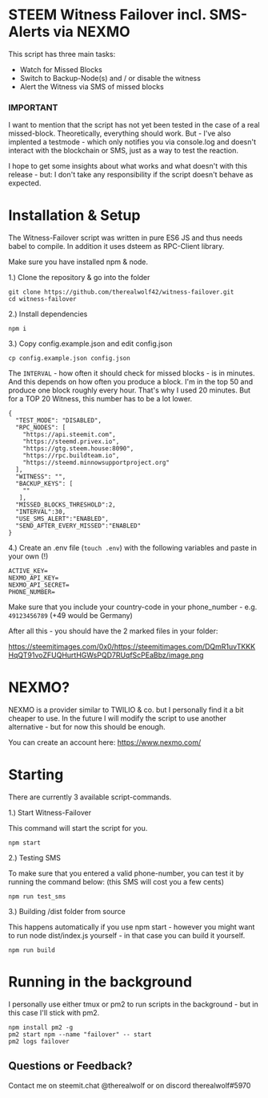 # STEEM Witness Failover incl. SMS-Alerts via NEXMO

This script has three main tasks:

- Watch for Missed Blocks
- Switch to Backup-Node(s) and / or disable the witness
- Alert the Witness via SMS of missed blocks

### IMPORTANT

I want to mention that the script has not yet been tested in the case of a real missed-block. Theoretically, everything should work. 
But - I've also implented a testmode - which only notifies you via console.log and doesn't interact with the blockchain or SMS, just as a way to test the reaction.

I hope to get some insights about what works and what doesn't with this release - but: I don't take any responsibility if the script doesn't behave as expected.

# Installation & Setup

The Witness-Failover script was written in pure ES6 JS and thus needs babel to compile. In addition it uses dsteem as RPC-Client library.

Make sure you have installed npm & node.

1.) Clone the repository & go into the folder

```
git clone https://github.com/therealwolf42/witness-failover.git
cd witness-failover
```
2.) Install dependencies

```
npm i
```
3.) Copy config.example.json and edit config.json

```
cp config.example.json config.json
```

The `INTERVAL` - how often it should check for missed blocks - is in minutes. And this depends on how often you produce a block. I'm in the top 50 and produce one block roughly every hour. That's why I used 20 minutes. But for a TOP 20 Witness, this number has to be a lot lower.

```
{
  "TEST_MODE": "DISABLED",
  "RPC_NODES": [
    "https://api.steemit.com",
    "https://steemd.privex.io",
    "https://gtg.steem.house:8090",
    "https://rpc.buildteam.io",
    "https://steemd.minnowsupportproject.org"
  ],
  "WITNESS": "",
  "BACKUP_KEYS": [
    ""
   ],
  "MISSED_BLOCKS_THRESHOLD":2,
  "INTERVAL":30,
  "USE_SMS_ALERT":"ENABLED",
  "SEND_AFTER_EVERY_MISSED":"ENABLED"
}
```

4.) Create an .env file (`touch .env`) with the following variables and paste in your own (!)

```
ACTIVE_KEY=
NEXMO_API_KEY=
NEXMO_API_SECRET=
PHONE_NUMBER=
```

Make sure that you include your country-code in your phone_number - e.g. `49123456789` (+49 would be Germany)

After all this - you should have the 2 marked files in your folder:

https://steemitimages.com/0x0/https://steemitimages.com/DQmR1uvTKKKHqQT91voZFUQHurtHGWsPQD7RUqfScPEaBbz/image.png

# NEXMO?

NEXMO is a provider similar to TWILIO & co. but I personally find it a bit cheaper to use. In the future I will modify the script to use another alternative - but for now this should be enough.

You can create an account here: https://www.nexmo.com/

# Starting

There are currently 3 available script-commands.

1.) Start Witness-Failover

This command will start the script for you.

```
npm start
```

2.) Testing SMS

To make sure that you entered a valid phone-number, you can test it by running the command below:
(this SMS will cost you a few cents)

```
npm run test_sms
```

3.) Building /dist folder from source

This happens automatically if you use npm start - however you might want to run node dist/index.js yourself - in that case you can build it yourself.

```
npm run build
```

# Running in the background

I personally use either tmux or pm2 to run scripts in the background - but in this case I'll stick with pm2.

```
npm install pm2 -g
pm2 start npm --name "failover" -- start
pm2 logs failover
```

## Questions or Feedback?

Contact me on steemit.chat @therealwolf or on discord therealwolf#5970


